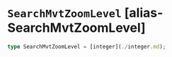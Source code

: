 # `SearchMvtZoomLevel` [alias-SearchMvtZoomLevel]
```typescript
type SearchMvtZoomLevel = [integer](./integer.md);
```
